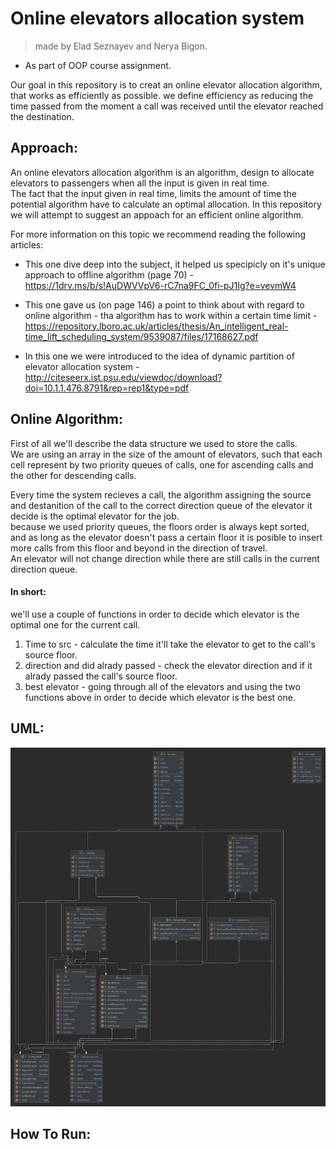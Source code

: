 # Online elevators allocation system
> made by Elad Seznayev and Nerya Bigon.
* As part of OOP course assignment.

Our goal in this repository is to creat an online elevator allocation algorithm, that works as efficiently as possible.
we define efficiency as reducing the time passed from the moment a call was received until the elevator reached the destination.

## Approach:
An online elevators allocation algorithm is an algorithm, design to allocate elevators to passengers when all the input is given in real time.  
The fact that the input given in real time, limits the amount of time the potential algorithm have to calculate an optimal allocation.
In this repository we will attempt to suggest an appoach for an efficient online algorithm. 

For more information on this topic we recommend reading the following articles:
* This one dive deep into the subject, it helped us specipicly on it's unique approach to offline algorithm (page 70) - https://1drv.ms/b/s!AuDWVVpV6-rC7na9FC_0fi-pJ1Ig?e=vevmW4  
* This one gave us (on page 146) a point to think about with regard to online algorithm - tha algorithm has to work within a certain time limit -  https://repository.lboro.ac.uk/articles/thesis/An_intelligent_real-time_lift_scheduling_system/9539087/files/17168627.pdf  

* In this one we were introduced to the idea of dynamic partition of elevator allocation system - http://citeseerx.ist.psu.edu/viewdoc/download?doi=10.1.1.476.8791&rep=rep1&type=pdf  



## Online Algorithm:
First of all we'll describe the data structure we used to store the calls.  
We are using an array in the size of the amount of elevators, such that each cell represent by two priority queues of calls, one for ascending calls and the other for descending calls.  

Every time the system recieves a call, the algorithm assigning the source and destanition of the call to the correct direction queue of the elevator it decide is the optimal elevator for the job.  
because we used priority queues, the floors order is always kept sorted, and as long as the elevator doesn't pass a certain floor it is posible to insert more calls from this floor and beyond in the direction of travel.  
An elevator will not change direction while there are still calls in the current direction queue.


#### In short: 
we'll use a couple of functions in order to decide which elevator is the optimal one for the current call.  

1. Time to src - calculate the time it'll take the elevator to get to the call's source floor.
2. direction and did alrady passed - check the elevator direction and if it alrady passed the call's source floor.
3. best elevator - going through all of the elevators and using the two functions above in order to decide which elevator is the best one.  


## UML:
![](UML.jpeg)  

## How To Run:






